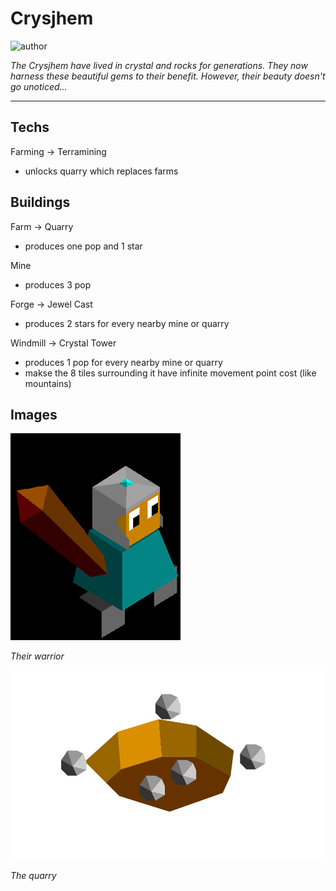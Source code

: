 # Crysjhem

![author](https://img.shields.io/badge/author-THomez%233628-%237289DA)

*The Crysjhem have lived in crystal and rocks for generations. They now harness these beautiful gems to their benefit. However, their beauty doesn't go unoticed...*

---

## Techs

Farming -> Terramining

- unlocks quarry which replaces farms

## Buildings

Farm -> Quarry

- produces one pop and 1 star

Mine

- produces 3 pop

Forge -> Jewel Cast

- produces 2 stars for every nearby mine or quarry

Windmill -> Crystal Tower

- produces 1 pop for every nearby mine or quarry
- makse the 8 tiles surrounding it have infinite movement point cost (like mountains)

## Images

![warrior](../images/crysjhem0.png)

*Their warrior*

![quarry](../images/crysjhem1.png)

*The quarry*
